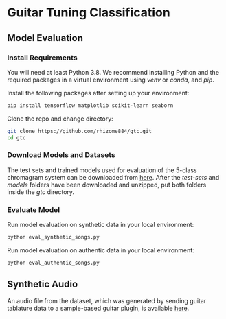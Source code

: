 # Guitar Tuning Classification 

## Model Evaluation

### Install Requirements
You will need at least Python 3.8. We recommend installing Python and the required packages in a virtual environment using *venv* or *conda*, and *pip*.   	

Install the following packages after setting up your environment:
```bash
pip install tensorflow matplotlib scikit-learn seaborn
```

Clone the repo and change directory:
```bash
git clone https://github.com/rhizome884/gtc.git 
cd gtc
```

### Download Models and Datasets 
The test sets and trained models used for evaluation of the 5-class chromagram system can be downloaded from [here](https://drive.google.com/drive/folders/1bs8kPQcPk3Mr6a4m1QlQVrEXbJ5ro7Mc?usp=drive_link). After the *test-sets* and *models* folders have been downloaded and unzipped, put both folders inside the *gtc* directory. 

### Evaluate Model
Run model evaluation on synthetic data in your local environment:
```bash
python eval_synthetic_songs.py
``` 
 
Run model evaluation on authentic data in your local environment:
```bash
python eval_authentic_songs.py
```

## Synthetic Audio
An audio file from the dataset, which was generated by sending guitar tablature data to a sample-based guitar plugin, is available [here](https://drive.google.com/file/d/1G_yRHhJQj9c0JJdJx_iZt3HFvwy_TcMn/view?usp=drive_link).
